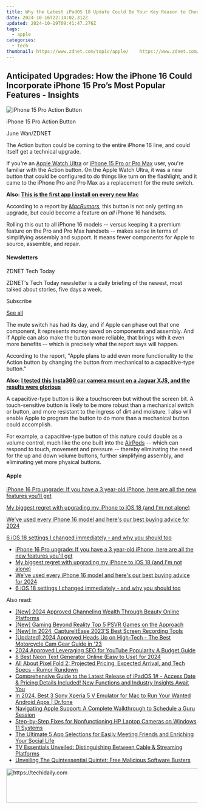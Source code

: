 ```yaml
---
title: Why the Latest iPadOS 18 Update Could Be Your Key Reason to Choose an Apple Tablet - Insights From WWDC!
date: 2024-10-16T22:14:02.312Z
updated: 2024-10-19T09:41:47.276Z
tags:
  - apple
categories:
  - tech
thumbnail: https://www.zdnet.com/topic/apple/    https://www.zdnet.com/a/img/resize/1cdbfdfd8e154f9b3bef03d6081cf5b734c4336f/2024/05/29/5b3c680a-1209-4a76-8aae-48035669ec37/ipad-air-001.jpg?width=170&height=96&fit=crop&auto=webp
---
```


## Anticipated Upgrades: How the iPhone 16 Could Incorporate iPhone 15 Pro’s Most Popular Features - Insights

![iPhone 15 Pro Action Button](https://www.zdnet.com/a/img/resize/2d88d3ca727f61213ebdcf81aee6794e2c5835a0/2023/09/12/1efb3afd-f013-4c74-b01a-2c67f46e1c37/iphone-15-pro-action-button-3.jpg?auto=webp&width=1280)

iPhone 15 Pro Action Button

June Wan/ZDNET

The Action button could be coming to the entire iPhone 16 line, and could itself get a technical upgrade.

If you're an [Apple Watch Ultra](https://apple.sjv.io/c/159047/435031/7613?&sharedId=zdnet&u=https%3A%2F%2Fwww.apple.com%2Fapple-watch-ultra-2%2F&subId1=zd-%5F%5FCOM%5FCLICK%5FID%5F%5F-dtp) or [iPhone 15 Pro or Pro Max](https://apple.sjv.io/c/159047/435031/7613?&sharedId=zdnet&u=https%3A%2F%2Fwww.apple.com%2Fiphone-15-pro%2F&subId1=zd-%5F%5FCOM%5FCLICK%5FID%5F%5F-dtp) user, you're familiar with the Action button. On the Apple Watch Ultra, it was a new button that could be configured to do things like turn on the flashlight, and it came to the iPhone Pro and Pro Max as a replacement for the mute switch.

**Also: [This is the first app I install on every new Mac](https://www.zdnet.com/article/this-is-the-first-app-i-install-on-every-new-mac-and-now-its-on-sale/)**

According to a report by _[MacRumors](https://www.macrumors.com/2023/11/30/iphone-16-action-button-all-models/)_, this button is not only getting an upgrade, but could become a feature on _all_ iPhone 16 handsets. 

Rolling this out to all iPhone 16 models -- versus keeping it a premium feature on the Pro and Pro Max handsets -- makes sense in terms of simplifying assembly and support. It means fewer components for Apple to source, assemble, and repair.

#### Newsletters

ZDNET Tech Today

ZDNET's Tech Today newsletter is a daily briefing of the newest, most talked about stories, five days a week.

 Subscribe

[See all](https://www.zdnet.com/newsletters/)

The mute switch has had its day, and if Apple can phase out that one component, it represents money saved on components and assembly. And if Apple can also make the button more reliable, that brings with it even more benefits -- which is precisely what the report says will happen.

According to the report, "Apple plans to add even more functionality to the Action button by changing the button from mechanical to a capacitive-type button." 

**Also:** [**I tested this Insta360 car camera mount on a Jaguar XJS, and the results were glorious**](https://www.zdnet.com/home-and-office/i-tested-this-insta360-car-camera-mount-on-a-jaguar-xjs-and-the-results-were-glorious/)

A capacitive-type button is like a touchscreen but without the screen bit. A touch-sensitive button is likely to be more robust than a mechanical switch or button, and more resistant to the ingress of dirt and moisture. I also will enable Apple to program the button to do more than a mechanical button could accomplish.

For example, a capacitive-type button of this nature could double as a volume control, much like the one built into the [AirPods](https://apple.sjv.io/c/159047/435031/7613?&sharedId=zdnet&u=https%3A%2F%2Fwww.apple.com%2Fairpods%2F&subId1=zd-%5F%5FCOM%5FCLICK%5FID%5F%5F-dtp) \-- which can respond to touch, movement and pressure -- thereby eliminating the need for the up and down volume buttons, further simplifying assembly, and eliminating yet more physical buttons.

#### Apple

[iPhone 16 Pro upgrade: If you have a 3 year-old iPhone, here are all the new features you'll get](https://www.zdnet.com/article/iphone-16-pro-and-pro-max-hands-on/ "iPhone 16 Pro upgrade: If you have a 3 year-old iPhone, here are all the new features you'll get")

[My biggest regret with upgrading my iPhone to iOS 18 (and I'm not alone)](https://www.zdnet.com/article/my-biggest-regret-with-upgrading-my-iphone-to-ios-18-and-im-not-alone/ "My biggest regret with upgrading my iPhone to iOS 18 (and I'm not alone)")

[We've used every iPhone 16 model and here's our best buying advice for 2024](https://www.zdnet.com/article/iphone-16-pro-max-buying-advice-2024/ "We've used every iPhone 16 model and here's our best buying advice for 2024")

[6 iOS 18 settings I changed immediately - and why you should too](https://www.zdnet.com/article/6-ios-18-settings-i-changed-immediately-and-why-you-should-too/ "6 iOS 18 settings I changed immediately - and why you should too")

* [iPhone 16 Pro upgrade: If you have a 3 year-old iPhone, here are all the new features you'll get](https://www.zdnet.com/article/iphone-16-pro-and-pro-max-hands-on/ "iPhone 16 Pro upgrade: If you have a 3 year-old iPhone, here are all the new features you'll get")
* [My biggest regret with upgrading my iPhone to iOS 18 (and I'm not alone)](https://www.zdnet.com/article/my-biggest-regret-with-upgrading-my-iphone-to-ios-18-and-im-not-alone/ "My biggest regret with upgrading my iPhone to iOS 18 (and I'm not alone)")
* [We've used every iPhone 16 model and here's our best buying advice for 2024](https://www.zdnet.com/article/iphone-16-pro-max-buying-advice-2024/ "We've used every iPhone 16 model and here's our best buying advice for 2024")
* [6 iOS 18 settings I changed immediately - and why you should too](https://www.zdnet.com/article/6-ios-18-settings-i-changed-immediately-and-why-you-should-too/ "6 iOS 18 settings I changed immediately - and why you should too")

<ins class="adsbygoogle"
     style="display:block"
     data-ad-format="autorelaxed"
     data-ad-client="ca-pub-7571918770474297"
     data-ad-slot="1223367746"></ins>

<ins class="adsbygoogle"
     style="display:block"
     data-ad-client="ca-pub-7571918770474297"
     data-ad-slot="8358498916"
     data-ad-format="auto"
     data-full-width-responsive="true"></ins>

<span class="atpl-alsoreadstyle">Also read:</span>
<div><ul>
<li><a href="https://facebook-video-share.techidaily.com/new-2024-approved-channeling-wealth-through-beauty-online-platforms/"><u>[New] 2024 Approved Channeling Wealth Through Beauty Online Platforms</u></a></li>
<li><a href="https://some-knowledge.techidaily.com/new-gaming-beyond-reality-top-5-psvr-games-on-the-approach/"><u>[New] Gaming Beyond Reality Top 5 PSVR Games on the Approach</u></a></li>
<li><a href="https://desktop-recording.techidaily.com/new-in-2024-captureitease-2023s-best-screen-recording-tools/"><u>[New] In 2024, CaptureItEase 2023'S Best Screen Recording Tools</u></a></li>
<li><a href="https://vp-tips.techidaily.com/updated-2024-approved-heads-up-on-high-tech-the-best-motorcycle-cam-gear-guide-in-23/"><u>[Updated] 2024 Approved Heads Up on High-Tech - The Best Motorcycle Cam Gear Guide in '23</u></a></li>
<li><a href="https://youtube-web.techidaily.com/approved-leveraging-seo-for-youtube-popularity-a-budget-guide/"><u>2024 Approved Leveraging SEO for YouTube Popularity A Budget Guide</u></a></li>
<li><a href="https://ai-vdieo-software.techidaily.com/8-best-neon-text-generator-online-easy-to-use-for-2024/"><u>8 Best Neon Text Generator Online (Easy to Use) for 2024</u></a></li>
<li><a href="https://tech-renaissance.techidaily.com/all-about-pixel-fold-2-projected-pricing-expected-arrival-and-tech-specs-rumor-rundown/"><u>All About Pixel Fold 2: Projected Pricing, Expected Arrival, and Tech Specs - Rumor Rundown</u></a></li>
<li><a href="https://tech-renaissance.techidaily.com/comprehensive-guide-to-the-latest-release-of-ipados-1-access-date-and-pricing-details-included-new-functions-and-industry-insights-await-you/"><u>Comprehensive Guide to the Latest Release of iPadOS 1# - Access Date & Pricing Details Included! New Functions and Industry Insights Await You</u></a></li>
<li><a href="https://screen-mirror.techidaily.com/in-2024-best-3-sony-xperia-5-v-emulator-for-mac-to-run-your-wanted-android-apps-drfone-by-drfone-android/"><u>In 2024, Best 3 Sony Xperia 5 V Emulator for Mac to Run Your Wanted Android Apps | Dr.fone</u></a></li>
<li><a href="https://tech-renaissance.techidaily.com/navigating-apple-support-a-complete-walkthrough-to-schedule-a-guru-session/"><u>Navigating Apple Support: A Complete Walkthrough to Schedule a Guru Session</u></a></li>
<li><a href="https://win-howtos.techidaily.com/step-by-step-fixes-for-nonfunctioning-hp-laptop-cameras-on-windows-11-systems/"><u>Step-by-Step Fixes for Nonfunctioning HP Laptop Cameras on Windows 11 Systems</u></a></li>
<li><a href="https://tech-renaissance.techidaily.com/the-ultimate-5-app-selections-for-easily-meeting-friends-and-enriching-your-social-life/"><u>The Ultimate 5 App Selections for Easily Meeting Friends and Enriching Your Social Life</u></a></li>
<li><a href="https://tech-renaissance.techidaily.com/tv-essentials-unveiled-distinguishing-between-cable-and-streaming-platforms/"><u>TV Essentials Unveiled: Distinguishing Between Cable & Streaming Platforms</u></a></li>
<li><a href="https://tech-renaissance.techidaily.com/unveiling-the-quintessential-quintet-free-malicious-software-busters/"><u>Unveiling The Quintessential Quintet: Free Malicious Software Busters</u></a></li>
</ul></div>

<!-- affiliate ads begin -->
<a href="https://appsumo.8odi.net/c/5597632/2049388/7443" target="_top" id="2049388">
  <img src="//a.impactradius-go.com/display-ad/7443-2049388" border="0" alt="https://techidaily.com" width="728" height="90"/>
</a>
<img height="0" width="0" src="https://appsumo.8odi.net/i/5597632/2049388/7443" style="position:absolute;visibility:hidden;" border="0" />
<!-- affiliate ads end -->

